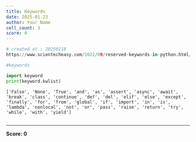 ```yaml
---
title: Keywords
date: 2025-01-23
author: Your Name
cell_count: 3
score: 0
---
```


```python
# created at : 20250118
https://www.scientecheasy.com/2022/09/reserved-keywords-in-python.html/

#keywords
```


```python
import keyword
print(keyword.kwlist)
```

    ['False', 'None', 'True', 'and', 'as', 'assert', 'async', 'await', 'break', 'class', 'continue', 'def', 'del', 'elif', 'else', 'except', 'finally', 'for', 'from', 'global', 'if', 'import', 'in', 'is', 'lambda', 'nonlocal', 'not', 'or', 'pass', 'raise', 'return', 'try', 'while', 'with', 'yield']



```python

```


---
**Score: 0**